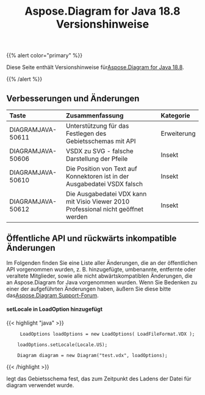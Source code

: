 ﻿---
title: Aspose.Diagram for Java 18.8 Versionshinweise
type: docs
weight: 50
url: /de/java/aspose-diagram-for-java-18-8-release-notes/
---
{{% alert color="primary" %}} 

 Diese Seite enthält Versionshinweise für[Aspose.Diagram for Java 18.8](https://docs.aspose.com/diagram/java/aspose-diagram-for-java-18-8-release-notes/).

{{% /alert %}} 
## **Verbesserungen und Änderungen**

|**Taste**|**Zusammenfassung**|**Kategorie**|
|:- |:- |:- |
|DIAGRAMJAVA-50611|Unterstützung für das Festlegen des Gebietsschemas mit API|Erweiterung|
|DIAGRAMJAVA-50606|VSDX zu SVG - falsche Darstellung der Pfeile|Insekt|
|DIAGRAMJAVA-50610|Die Position von Text auf Konnektoren ist in der Ausgabedatei VSDX falsch|Insekt|
|DIAGRAMJAVA-50612|Die Ausgabedatei VDX kann mit Visio Viewer 2010 Professional nicht geöffnet werden|Insekt|
## **Öffentliche API und rückwärts inkompatible Änderungen**
Im Folgenden finden Sie eine Liste aller Änderungen, die an der öffentlichen API vorgenommen wurden, z. B. hinzugefügte, umbenannte, entfernte oder veraltete Mitglieder, sowie alle nicht abwärtskompatiblen Änderungen, die an Aspose.Diagram for Java vorgenommen wurden. Wenn Sie Bedenken zu einer der aufgeführten Änderungen haben, äußern Sie diese bitte das[Aspose.Diagram Support-Forum](https://forum.aspose.com/c/diagram/17).
#### **setLocale in LoadOption hinzugefügt**
{{< highlight "java" >}}

         LoadOptions loadOptions = new LoadOptions( LoadFileFormat.VDX ); 

        loadOptions.setLocale(Locale.US);

        Diagram diagram = new Diagram("test.vdx", loadOptions); 

{{< /highlight >}}

legt das Gebietsschema fest, das zum Zeitpunkt des Ladens der Datei für diagram verwendet wurde.
